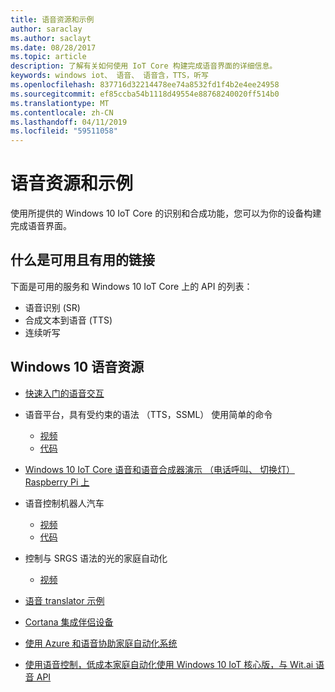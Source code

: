 ```yaml
---
title: 语音资源和示例
author: saraclay
ms.author: saclayt
ms.date: 08/28/2017
ms.topic: article
description: 了解有关如何使用 IoT Core 构建完成语音界面的详细信息。
keywords: windows iot、 语音、 语音含，TTS，听写
ms.openlocfilehash: 837716d32214478ee74a8532fd1f4b2e4ee24958
ms.sourcegitcommit: ef85ccba54b1118d49554e88768240020ff514b0
ms.translationtype: MT
ms.contentlocale: zh-CN
ms.lasthandoff: 04/11/2019
ms.locfileid: "59511058"
---
```

# <a name="speech-resources-and-samples"></a>语音资源和示例

使用所提供的 Windows 10 IoT Core 的识别和合成功能，您可以为你的设备构建完成语音界面。

## <a name="whats-available-and-useful-links"></a>什么是可用且有用的链接

下面是可用的服务和 Windows 10 IoT Core 上的 API 的列表：

* 语音识别 (SR)
* 合成文本到语音 (TTS)
* 连续听写

## <a name="windows-10-speech-resources"></a>Windows 10 语音资源

* [快速入门的语音交互](https://msdn.microsoft.com/library/windows/apps/xaml/dn630426.aspx)

* 语音平台，具有受约束的语法 （TTS，SSML） 使用简单的命令
  * [视频](https://www.youtube.com/watch?v=GiDvBhfNnjU) 
  * [代码](https://github.com/Microsoft/Windows-universal-samples/tree/master/Samples/SpeechRecognitionAndSynthesis) 

* [Windows 10 IoT Core 语音和语音合成器演示 （电话呼叫、 切换灯） Raspberry Pi 上](https://www.youtube.com/watch?v=HstKdcP9XRA)

* 语音控制机器人汽车 
  * [视频](https://www.youtube.com/watch?v=vxUOTgechd4) 
  * [代码](https://www.hackster.io/AnuragVasanwala/speech-controlled-robot-49744c)

* 控制与 SRGS 语法的光的家庭自动化 
  * [视频](https://www.youtube.com/watch?v=MN18Uo_063g)

* [语音 translator 示例](https://developer.microsoft.com/en-us/windows/iot/samples/speechtranslator)

* [Cortana 集成伴侣设备](https://microsoft.hackster.io/ada-plasma-1f5c36/windows-iot-device-interactive-with-cortana-046906?ref=platform&ref_id=4087_trending___&offset=16)

* [使用 Azure 和语音协助家庭自动化系统](https://microsoft.hackster.io/rishabhbanga/complete-home-automation-system-with-azure-and-voice-assistance-8aa5fd?ref=search&ref_id=speech&offset=1)

* [使用语音控制，低成本家庭自动化使用 Windows 10 IoT 核心版，与 Wit.ai 语音 API](https://microsoft.hackster.io/michael-gillett/dorm-automation-9fed01?ref=search&ref_id=speech&offset=2)
